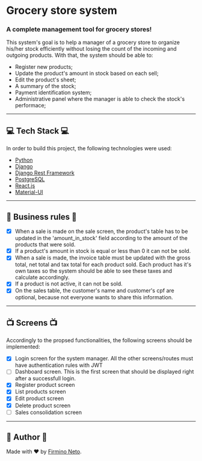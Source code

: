 # Grocery store system
### A complete management tool for grocery stores!

This system's goal is to help a manager of a grocery store to organize his/her stock efficiently without losing the count of the incoming and outgoing products. With that, the system should be able to:

* Register new products;
* Update the product's amount in stock based on each sell;
* Edit the product's sheet;
* A summary of the stock;
* Payment identification system;
* Administrative panel where the manager is able to check the stock's performace;

___
## 💻 Tech Stack 💻

In order to build this project, the following technologies were used:

* [Python](https://www.python.org/)
* [Django](https://www.djangoproject.com/)
* [Django Rest Framework](https://www.django-rest-framework.org/)
* [PostgreSQL](https://www.postgresql.org/)
* [React.js](https://reactjs.org/)
* [Material-UI](https://mui.com/)

___
## 🏢 Business rules 🏢

- [x] When a sale is made on the sale screen, the product's table has to be updated in the 'amount_in_stock' field according to the amount of the products that were sold.
- [x] If a product's amount in stock is equal or less than 0 it can not be sold.
- [x] When a sale is made, the invoice table must be updated with the gross total, net total and tax total for each product sold. Each product has it's own taxes so the system should be able to see these taxes and calculate accordingly.
- [x] If a product is not active, it can not be sold.
- [x] On the sales table, the customer's name and customer's cpf are optional, because not everyone wants to share this information.

___
## 📺 Screens 📺

Accordingly to the propsed functionalities, the following screens should be implemented:

- [x] Login screen for the system manager. All the other screens/routes must have authentication rules with JWT
- [ ] Dashboard screen. This is the first screen that should be displayed right after a successfull login.
- [x] Register product screen
- [x] List products screen
- [x] Edit product screen
- [x] Delete product screen
- [ ] Sales consolidation screen

___
## 👾 Author 👾

Made with ❤ by [Firmino Neto](https://github.com/firminoneto11).
